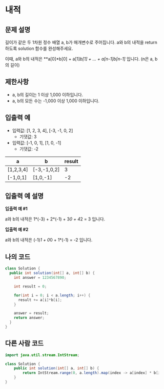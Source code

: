 # 내적

## 문제 설명

길이가 같은 두 1차원 정수 배열 a, b가 매개변수로 주어집니다. a와 b의 내적을 return 하도록 solution 함수를 완성해주세요.

이때, a와 b의 내적은 **a[0]*b[0] + a[1]*b[1] + ... + a[n-1]*b[n-1]** 입니다. (n은 a, b의 길이)

## 제한사항

- a, b의 길이는 1 이상 1,000 이하입니다.
- a, b의 모든 수는 -1,000 이상 1,000 이하입니다.

## 입출력 예

- 입력값: 	[1, 2, 3, 4], [-3, -1, 0, 2]
  - 기댓값: 3
- 입력값: 	[-1, 0, 1], [1, 0, -1]
  - 기댓값: -2

|a|b|result|
|---|---|---|
|[1,2,3,4]|[-3,-1,0,2]|3|
|[-1,0,1]|[1,0,-1]|-2|

## 입출력 예 설명

**입출력 예 #1**

a와 b의 내적은 1*(-3) + 2*(-1) + 3*0 + 4*2 = 3 입니다.

**입출력 예 #2**

a와 b의 내적은 (-1)*1 + 0*0 + 1*(-1) = -2 입니다.

## 나의 코드

```java
class Solution {
  public int solution(int[] a, int[] b) {
    int answer = 1234567890;

    int result = 0;

    for(int i = 0; i < a.length; i++) {
      result += a[i]*b[i];
    }

    answer = result;
    return answer;
  }
}
```

## 다른 사람 코드 
```java
import java.util.stream.IntStream;

class Solution {
    public int solution(int[] a, int[] b) {
        return IntStream.range(0, a.length).map(index -> a[index] * b[index]).sum();
    }
}
```